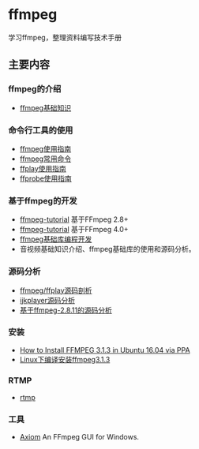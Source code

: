 # ffmpeg
学习ffmpeg，整理资料编写技术手册

## 主要内容

### ffmpeg的介绍
+ [ffmpeg基础知识](./src/01_ffmpeg.md)

### 命令行工具的使用
+ [ffmpeg使用指南](./src/B_FFmpeg使用指南.md)
+ [ffmpeg常用命令](./src/B_1_FFmpeg常用命令.md)
+ [ffplay使用指南](./src/A_FFplay使用指南.md)
+ [ffprobe使用指南](./src/C_FFprobe使用指南.md)

### 基于ffmpeg的开发
+ [ffmpeg-tutorial](https://github.com/feixiao/ffmpeg-tutorial) 基于FFmpeg 2.8+
+ [ffmpeg-tutorial](https://github.com/feixiao/ffmpeg-video-player) 基于FFmpeg 4.0+
+ [ffmpeg基础库编程开发](http://download.csdn.net/detail/czc1009/7028295) 
+ 音视频基础知识介绍、ffmpeg基础库的使用和源码分析。

### 源码分析
+ [ffmpeg/ffplay源码剖析](https://github.com/feixiao/ffsrc)
+ [ijkplayer源码分析](https://gitee.com/frank2020/ijkplayer) 
+ [基于ffmpeg-2.8.11的源码分析](https://github.com/feixiao/ffmpeg-2.8.11)


### 安装
+ [How to Install FFMPEG 3.1.3 in Ubuntu 16.04 via PPA](http://ubuntuhandbook.org/index.php/2016/09/install-ffmpeg-3-1-ubuntu-16-04-ppa/)
+ [Linux下编译安装ffmpeg3.1.3](http://blog.csdn.net/zhangwu1241/article/details/52354604)

### RTMP
+ [rtmp](./rtmp.md)

### 工具
+ [Axiom](https://github.com/MattMcManis/Axiom) An FFmpeg GUI for Windows.
